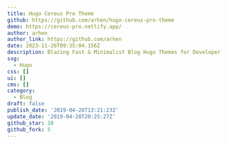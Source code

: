 ```yaml
---
title: Hugo Cereus Pro Theme
github: https://github.com/arhen/hugo-cereus-pro-theme
demo: https://cereus-pro.netlify.app/
author: arhen
author_link: https://github.com/arhen
date: 2023-11-26T09:35:04.156Z
description: Blazing Fast & Minimalist Blog Hugo Themes for Developer
ssg:
  - Hugo
css: []
ui: []
cms: []
category:
  - Blog
draft: false
publish_date: '2019-04-28T13:21:23Z'
update_date: '2019-04-28T20:25:27Z'
github_star: 10
github_fork: 5
---
```

